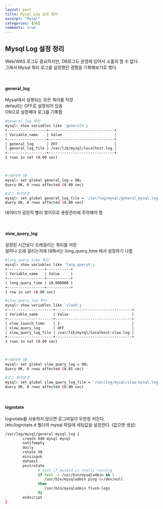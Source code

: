 ```yaml
---
layout: post
title: Mysql Log 설정 정리
excerpt: "Mysql"
categories: [DB]
comments: true
---
```


## Mysql Log 설정 정리
Web/WAS 로그도 중요하지만, DB로그도 운영에 있어서 소홀히 할 수 없다.  
그래서 Mysql 쿼리 로그를 설정했던 경험을 기록해보기로 했다.

<br/>

#### general_log
Mysql에서 실행되는 모든 쿼리를 저장  
default는 OFF로 설정되어 있음  
ON으로 설정해야 로그를 기록함  

```bash
#general_log 확인
mysql> show variables like 'general%';
+------------------+------------------------------+
| Variable_name    | Value                        |
+------------------+------------------------------+
| general_log      | OFF                          |
| general_log_file | /var/lib/mysql/localhost.log |
+------------------+------------------------------+
2 rows in set (0.00 sec)
```

<br/>

```bash
#사용여부 ON
mysql> set global general_log = ON;
Query OK, 0 rows affected (0.00 sec)

#로그 위치변경
mysql> set global general_log_file = '/var/log/mysql/general_mysql.log';
Query OK, 0 rows affected (0.00 sec)
```
데이터가 굉장히 빨리 쌓이므로 용량관리에 주의해야 함

<br/>

#### slow_query_log
설정된 시간보다 오래걸리는 쿼리를 저장  
얼마나 오래 걸리는지에 대해서는 long_query_time 에서 설정하기 나름
```bash
#long_query_time 확인
mysql> show variables like 'long_query%';
+-----------------+-----------+
| Variable_name   | Value     |
+-----------------+-----------+
| long_query_time | 10.000000 |
+-----------------+-----------+
1 row in set (0.00 sec)
```

```bash
#slow_query_log 확인
mysql> show variables like 'slow%';
+---------------------+-----------------------------------+
| Variable_name       | Value                             |
+---------------------+-----------------------------------+
| slow_launch_time    | 2                                 |
| slow_query_log      | OFF                               |
| slow_query_log_file | /var/lib/mysql/localhost-slow.log |
+---------------------+-----------------------------------+
3 rows in set (0.00 sec)
```

<br/>

```bash
#사용여부 ON
mysql> set global slow_query_log = ON;
Query OK, 0 rows affected (0.01 sec)

#로그 위치변경
mysql> set global slow_query_log_file = '/var/log/mysql/slow-mysql.log';
Query OK, 0 rows affected (0.00 sec)
```

<br/>

#### logrotate
logrotate를 사용하지 않으면 로그파일이 무한정 커진다.  
/etc/logrotate.d 폴더의 mysql 파일에 세팅값을 설정한다. (없으면 생성)  
```bash
/var/log/mysql/general-mysql.log {
        create 640 mysql mysql
        notifempty
        daily
        rotate 50
        missingok
        dateext
        postrotate
               # just if mysqld is really running
               if test -x /usr/bin/mysqladmin && \
                  /usr/bin/mysqladmin ping &>/dev/null
               then
                  /usr/bin/mysqladmin flush-logs
               fi
        endscript
}
```